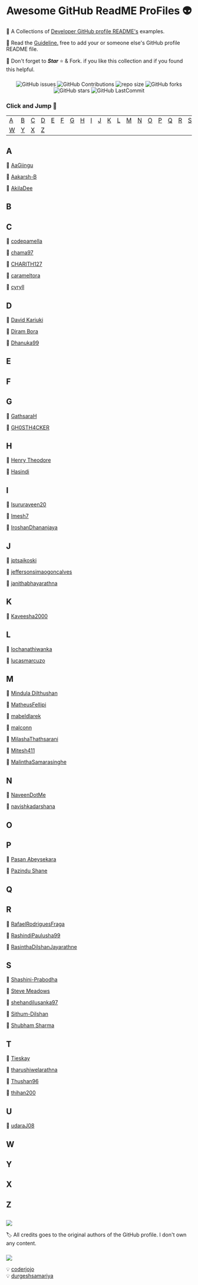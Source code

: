 ﻿<div align="center">

# Awesome GitHub ReadME ProFiles 👽

[//]: # "repo main details  -------------------------------------------------------------------------------------------"

<div align="left">

💫 A Collections of [Developer GitHub profile README's](https://github.com/Mindula-Dilthushan/awesome-github-readme-profiles) examples.

💫 Read the [Guideline.](https://github.com/Mindula-Dilthushan/awesome-github-readme-profiles/blob/master/CONTRIBUTING.md) free to add your or someone else's GitHub profile README file.

💫 Don't forget to <b><i>Star</i></b> ⭐ & Fork. if you like this collection and if you found this helpful.

</div>

###

</div>

[//]: # "repo badges   ------------------------------------------------------------------------------------------------"

<div align="center">

![GitHub issues](https://img.shields.io/github/issues/Mindula-Dilthushan/awesome-github-readme-profiles?&labelColor=black&color=eb3b5a&label=Issues&logo=issues&logoColor=black&style=for-the-badge)
![GitHub Contributions](https://img.shields.io/github/contributors/Mindula-Dilthushan/awesome-github-readme-profiles?&labelColor=black&color=8854d0&style=for-the-badge)
![repo size](https://img.shields.io/github/repo-size/Mindula-Dilthushan/awesome-github-readme-profiles?label=Repo%20Size&style=for-the-badge&labelColor=black&color=20bf6b)
![GitHub forks](https://img.shields.io/github/forks/Mindula-Dilthushan/awesome-github-readme-profiles?&labelColor=black&color=0fb9b1&style=for-the-badge)
![GitHub stars](https://img.shields.io/github/stars/Mindula-Dilthushan/awesome-github-readme-profiles?&labelColor=black&color=f7b731&style=for-the-badge)
![GitHub LastCommit](https://img.shields.io/github/last-commit/Mindula-Dilthushan/awesome-github-readme-profiles?logo=github&labelColor=black&color=d1d8e0&style=for-the-badge)

</div>

[//]: # "repo credits and reference -----------------------------------------------------------------------------------"

<div align="left">

### Click and Jump 🤪

[//]: # "table collection ---------------------------------------------------------------------------------------------"

|         |         |         |         |         |         |         |         |         |         |         |         |         |         |         |         |         |         |         |         |         |         |
| ------- | ------- | ------- | ------- | ------- | ------- | ------- | ------- | ------- | ------- | ------- | ------- | ------- | ------- | ------- | ------- | ------- | ------- | ------- | ------- | ------- | ------- |
| [A](#a) | [B](#b) | [C](#c) | [D](#d) | [E](#e) | [F](#f) | [G](#g) | [H](#h) | [I](#i) | [J](#j) | [K](#k) | [L](#l) | [M](#m) | [N](#n) | [O](#o) | [P](#p) | [Q](#q) | [R](#r) | [S](#s) | [T](#t) | [U](#u) | [V](#v) |
| [W](#w) | [Y](#y) | [X](#x) | [Z](#z) |

[//]: # "content area -------------------------------------------------------------------------------------------------"

###

## A

💠 [AaGiingu](https://github.com/Giingu/Giingu/blob/main/README.md)

💠 [Aakarsh-B](https://github.com/Aakarsh-B/Aakarsh-B/blob/main/README.md)

💠 [AkilaDee](https://github.com/AkilaDee/AkilaDee/blob/main/README.md)

## B

## C

💠 [codepamella](https://github.com/codepamella/codepamella/blob/main/README.md)

💠 [chama97](https://github.com/chama97/chama97/blob/main/README.md)

💠 [CHARITH127](https://github.com/CHARITH127/CHARITH127/blob/main/README.md)

💠 [carameltora](https://github.com/carameltora/carameltora/blob/main/README.md)

💠 [cyryll](https://github.com/cyryll/cyryll/blob/main/README.md)

## D

💠 [David Kariuki](https://github.com/david-kariuki/david-kariuki/blob/main/README.md)

💠 [Diram Bora](https://github.com/dirambora/dirambora/blob/main/README.md)

💠 [Dhanuka99](https://github.com/Dhanuka99/Dhanuka99/blob/main/README.md)

## E

## F

## G

💠 [GathsaraH](https://github.com/GathsaraH/GathsaraH/blob/main/README.md)

💠 [GH0STH4CKER](https://github.com/GH0STH4CKER/GH0STH4CKER/blob/main/README.md)

## H

💠 [Henry Theodore](https://github.com/Henry-Theodore/Henry-Theodore/blob/main/README.md)

💠 [Hasindi](https://github.com/Hasindi/Hasindi/blob/main/README.md)

## I

💠 [Isururaveen20](https://github.com/IsuruRaveen20/Isururaveen20/blob/main/README.md)

💠 [Imesh7](https://github.com/Imesh7/Imesh7/blob/main/README.md)

💠 [IroshanDhananjaya](https://github.com/IroshanDhananjaya/IroshanDhananjaya/blob/master/README.md)

## J

💠 [jptsaikoski](https://github.com/jptsaikoski/jptsaikoski/blob/main/README.md)

💠 [jeffersonsimaogoncalves](https://github.com/jeffersonsimaogoncalves/jeffersonsimaogoncalves/blob/master/README.md)

💠 [janithabhayarathna](https://github.com/Janithabhayarathna/janithabhayarathna/blob/main/README.md)


## K

💠 [Kaveesha2000](https://github.com/Kaveesha2000/Kaveesha2000/blob/main/README.md)


## L

💠 [lochanathiwanka](https://github.com/lochanathiwanka/lochanathiwanka/blob/main/README.md)

💠 [lucasmarcuzo](https://github.com/lucasmarcuzo/lucasmarcuzo/blob/main/README.md)


## M

💠 [Mindula Dilthushan](https://github.com/Mindula-Dilthushan/Mindula-Dilthushan/blob/master/README.md)

💠 [MatheusFellipi](https://github.com/MatheusFellipi/MatheusFellipi/blob/main/README.md)

💠 [mabeldlarek](https://github.com/mabeldlarek/mabeldlarek/blob/main/README.md)

💠 [malconn](https://github.com/malconn/malconn/blob/main/README.md)

💠 [MilashaThathsarani](https://github.com/MilashaThathsarani/MilashaThathsarani/blob/main/README.md)

💠 [Mitesh411](https://github.com/Mitesh411/Mitesh411/blob/master/README.md)

💠 [MalinthaSamarasinghe](https://github.com/MalinthaSamarasinghe/MalinthaSamarasinghe/blob/master/README.md)


## N

💠 [NaveenDotMe](https://github.com/NaveenDotMe/NaveenDotMe/blob/main/README.md)

💠 [navishkadarshana](https://github.com/navishkadarshana/navishkadarshana/blob/main/README.md)


## O

## P
  💠 [Pasan Abeysekara](https://github.com/pasan1/pasan1/blob/main/README.md)

  💠 [Pazindu Shane](https://github.com/pazindushane/pazindushane/blob/master/README.md)

## Q

## R

💠 [RafaelRodriguesFraga](https://github.com/RafaelRodriguesFraga/RafaelRodriguesFraga/blob/main/README.md)

💠 [RashindiPaulusha99](https://github.com/RashindiPaulusha99/RashindiPaulusha99/blob/main/README.md)

💠 [RasinthaDilshanJayarathne](https://github.com/RasinthaDilshanJayarathne/RasinthaDilshanJayarathne/blob/main/README.md)


## S

💠 [Shashini-Prabodha](https://github.com/Shashini-Prabodha/Shashini-Prabodha/blob/master/README.md)

💠 [Steve Meadows](https://github.com/Bickeringmonkey/Bickeringmonkey/blob/main/README.md)

💠 [shehandilusanka97](https://github.com/shehandilusanka97/shehandilusanka97/blob/main/README.md)

💠 [Sithum-Dilshan](https://github.com/Sithum-DIlshan/Sithum-Dilshan/blob/main/README.md)

💠 [Shubham Sharma](https://github.com/sh1nine96/sh1nine96/blob/main/README.md)


## T

💠 [Tieskay](https://github.com/tieskay/tieskay/blob/main/README.md)

💠 [tharushiwelarathna](https://github.com/tharushiwelarathna/tharushiwelarathna/blob/master/README.md)

💠 [Thushan96](https://github.com/Thushan96/Thushan96/blob/main/README.md)

💠 [thihan200](https://github.com/thihan200/thihan200/blob/main/README.md)

## U

💠 [udaraJ08](https://github.com/udaraJ08/udaraJ08/blob/main/README.md)


## W

## Y

## X

## Z

[//]: # "credits and reference ----------------------------------------------------------------------------------------"

##

![](https://img.shields.io/static/v1?label=&message=Credits&color=01a3a4&style=for-the-badge)

🏷️ All credits goes to the original authors of the GitHub profile. I don't own any content.

###

![](https://img.shields.io/static/v1?label=&message=Reference&color=575fcf&style=for-the-badge)

💡 [coderjojo](https://github.com/coderjojo)<br>
💡 [durgeshsamariya](https://github.com/durgeshsamariya)

</div>

